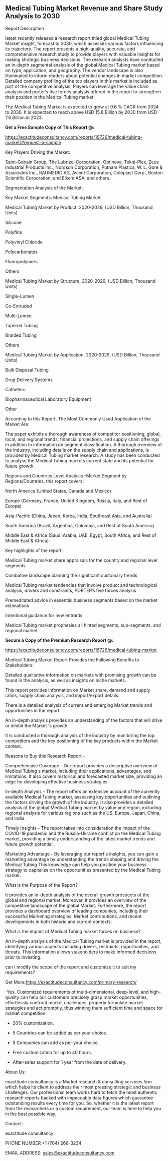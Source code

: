 ## Medical Tubing Market Revenue and Share Study Analysis to 2030

Report Description

latest recently released a research report titled global Medical Tubing Market insight, forecast to 2030, which assesses various factors influencing its trajectory. The report presents a high-quality, accurate, and comprehensive research study to provide players with valuable insights for making strategic business decisions. The research analysts have conducted an in-depth segmental analysis of the global Medical Tubing market based on type, application, and geography. The vendor landscape is also illuminated to inform readers about potential changes in market competition. Detailed company profiling of the top players in this market is included as part of the competitive analysis. Players can leverage the value chain analysis and porter’s five forces analysis offered in the report to strengthen their position in the Medical Tubing market.

The Medical Tubing Market is expected to grow at 9.6 % CAGR from 2024 to 2030. It is expected to reach above USD 15.8 Billion by 2030 from USD 7.6 Billion in 2023.

**Get a Free Sample Copy of This Report @:**

https://exactitudeconsultancy.com/reports/16726/medical-tubing-market/#request-a-sample

Key Players Driving the Market:

Saint-Gobain Group, The Lubrizol Corporation, Optinova, Tekni-Plex, Zeus Industrial Products Inc., Nordson Corporation, Putnam Plastics, W. L. Gore & Associates Inc., RAUMEDIC AG, Avient Corporation, Coloplast Corp., Boston Scientific Corporation, and Elkem ASA, and others.

Segmentation Analysis of the Market:

Key Market Segments: Medical Tubing Market

Medical Tubing Market by Product, 2020-2029, (USD Billion, Thousand Units)

Silicone

Polyfins

Polyvinyl Chloride

Polycarbonates

Fluoropolymers

Others

Medical Tubing Market by Structure, 2020-2029, (USD Billion, Thousand Units)

Single-Lumen

Co-Extruded

Multi-Lumen

Tapered Tubing

Braided Tubing

Others

Medical Tubing Market by Application, 2020-2029, (USD Billion, Thousand Units)

Bulk Disposal Tubing

Drug Delivery Systems

Catheters

Biopharmaceutical Laboratory Equipment

Other

According to this Report, The Most Commonly Used Application of the Market Are:

The paper exhibits a thorough awareness of competitor positioning, global, local, and regional trends, financial projections, and supply chain offerings in addition to information on segment classification. A thorough overview of the industry, including details on the supply chain and applications, is provided by Medical Tubing market research. A study has been conducted to analyse the Medical Tubing markets current state and its potential for future growth.

Regions and Countries Level Analysis -Market Segment by Regions/Countries, this report covers:

North America (United States, Canada and Mexico)

Europe (Germany, France, United Kingdom, Russia, Italy, and Rest of Europe)

Asia-Pacific (China, Japan, Korea, India, Southeast Asia, and Australia)

South America (Brazil, Argentina, Colombia, and Rest of South America)

Middle East & Africa (Saudi Arabia, UAE, Egypt, South Africa, and Rest of Middle East & Africa)

Key highlights of the report:

Medical Tubing market share appraisals for the country and regional level segments

Combative landscape planning the significant customary trends

Medical Tubing market tendencies that involve product and technological analysis, drivers and constraints, PORTER’s five forces analysis

Premeditated advice in essential business segments based on the market estimations

Intentional guidance for new entrants

Medical Tubing market prophesies all hinted segments, sub-segments, and regional market

**Secure a Copy of the Premium Research Report @:**

https://exactitudeconsultancy.com/reports/16726/medical-tubing-market

Medical Tubing Market Report Provides the Following Benefits to Stakeholders:

Detailed qualitative information on markets with promising growth can be found in the analysis, as well as insights on niche markets.

This report provides information on Market share, demand and supply ratios, supply chain analysis, and import/export details.

There is a detailed analysis of current and emerging Market trends and opportunities in the report.

An in-depth analysis provides an understanding of the factors that will drive or inhibit the Market 's growth.

It is conducted a thorough analysis of the industry by monitoring the top competitors and the key positioning of the key products within the Market context.

Reasons to Buy this Research Report -

Comprehensive Coverage - Our report provides a descriptive overview of Medical Tubing s market, including their applications, advantages, and limitations. It also covers historical and forecasted market size, providing an edge for developing effective business strategies.

In-depth Analysis - The report offers an extensive account of the currently available Medical Tubing market, assessing key opportunities and outlining the factors driving the growth of the industry. It also provides a detailed analysis of the global Medical Tubing market by value and region, including regional analysis for various regions such as the US, Europe, Japan, China, and India.

Timely Insights - The report takes into consideration the impact of the COVID-19 pandemic and the Russia-Ukraine conflict on the Medical Tubing market, providing a timely understanding of the latest market trends and future growth potential.

Marketing Advantage - By leveraging our report's insights, you can gain a marketing advantage by understanding the trends shaping and driving the Medical Tubing This knowledge can help you position your business strategy to capitalize on the opportunities presented by the Medical Tubing market.

What is the Purpose of the Report?

It provides an in-depth analysis of the overall growth prospects of the global and regional market. Moreover, it provides an overview of the competitive landscape of the global Market. Furthermore, the report provides a dashboard overview of leading companies, including their successful Marketing strategies, Market contributions, and recent developments in both historic and current contexts.

What is the impact of Medical Tubing market forces on business?

An in-depth analysis of the Medical Tubing market is provided in the report, identifying various aspects including drivers, restraints, opportunities, and threats. This information allows stakeholders to make informed decisions prior to investing.

can I modify the scope of the report and customize it to suit my requirements?

Get More:https://exactitudeconsultancy.com/primary-research/

-Yes. Customized requirements of multi-dimensional, deep-level, and high-quality can help our customers precisely grasp market opportunities, effortlessly confront market challenges, properly formulate market strategies and act promptly, thus winning them sufficient time and space for market competition.

- 20% customization.

- 5 Countries can be added as per your choice.

- 5 Companies can add as per your choice.

- Free customization for up to 40 hours.

- After-sales support for 1 year from the date of delivery.

About Us:

exactitude consultancy is a Market research & consulting services firm which helps its client to address their most pressing strategic and business challenges. Our professional team works hard to fetch the most authentic research reports backed with impeccable data figures which guarantee outstanding results every time for you. So, whether it is the latest report from the researchers or a custom requirement, our team is here to help you in the best possible way.

Contact:

exactitude consultancy

PHONE NUMBER +1 (704) 266-3234

EMAIL ADDRESS: sales@exactitudeconsultancy.com
